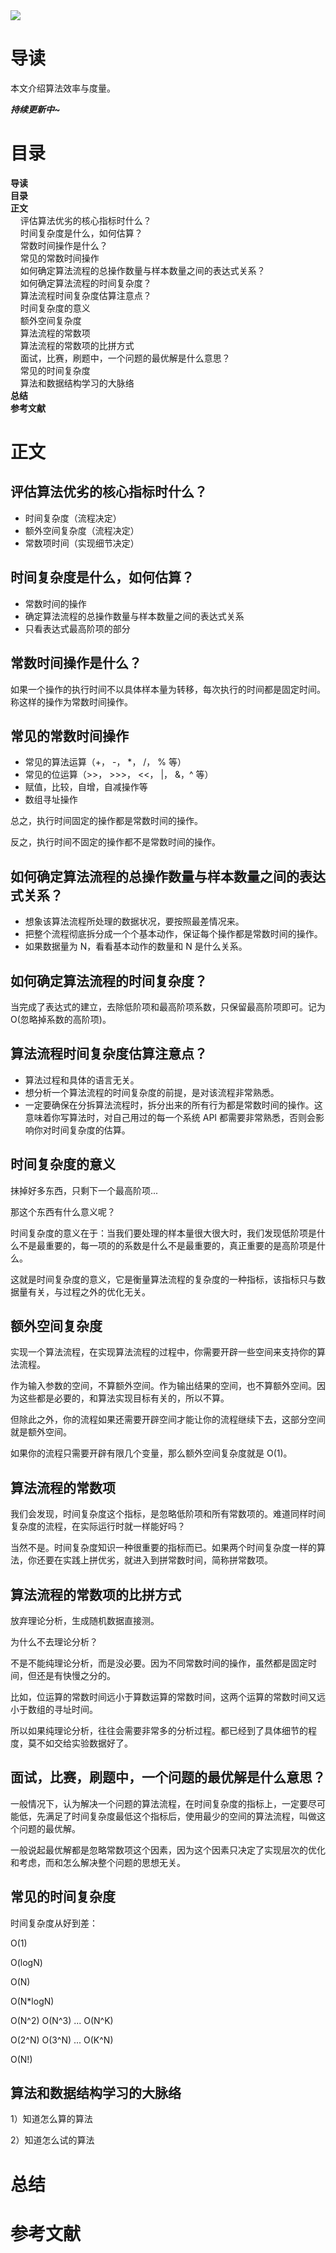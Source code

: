 <img src="https://gitee.com/struggle3014/picBed/raw/master/name_code.png" div align=center />

# 导读

本文介绍算法效率与度量。

***持续更新中~***



# 目录

<nav>
<a href='#导读' style='text-decoration:none;font-weight:bolder'>导读</a><br/>
<a href='#目录' style='text-decoration:none;font-weight:bolder'>目录</a><br/>
<a href='#正文' style='text-decoration:none;font-weight:bolder'>正文</a><br/>
&nbsp;&nbsp;&nbsp;&nbsp;<a href='#评估算法优劣的核心指标时什么？' style='text-decoration:none;${border-style}'>评估算法优劣的核心指标时什么？</a><br/>
&nbsp;&nbsp;&nbsp;&nbsp;<a href='#时间复杂度是什么，如何估算？' style='text-decoration:none;${border-style}'>时间复杂度是什么，如何估算？</a><br/>
&nbsp;&nbsp;&nbsp;&nbsp;<a href='#常数时间操作是什么？' style='text-decoration:none;${border-style}'>常数时间操作是什么？</a><br/>
&nbsp;&nbsp;&nbsp;&nbsp;<a href='#常见的常数时间操作' style='text-decoration:none;${border-style}'>常见的常数时间操作</a><br/>
&nbsp;&nbsp;&nbsp;&nbsp;<a href='#如何确定算法流程的总操作数量与样本数量之间的表达式关系？' style='text-decoration:none;${border-style}'>如何确定算法流程的总操作数量与样本数量之间的表达式关系？</a><br/>
&nbsp;&nbsp;&nbsp;&nbsp;<a href='#如何确定算法流程的时间复杂度？' style='text-decoration:none;${border-style}'>如何确定算法流程的时间复杂度？</a><br/>
&nbsp;&nbsp;&nbsp;&nbsp;<a href='#算法流程时间复杂度估算注意点？' style='text-decoration:none;${border-style}'>算法流程时间复杂度估算注意点？</a><br/>
&nbsp;&nbsp;&nbsp;&nbsp;<a href='#时间复杂度的意义' style='text-decoration:none;${border-style}'>时间复杂度的意义</a><br/>
&nbsp;&nbsp;&nbsp;&nbsp;<a href='#额外空间复杂度' style='text-decoration:none;${border-style}'>额外空间复杂度</a><br/>
&nbsp;&nbsp;&nbsp;&nbsp;<a href='#算法流程的常数项' style='text-decoration:none;${border-style}'>算法流程的常数项</a><br/>
&nbsp;&nbsp;&nbsp;&nbsp;<a href='#算法流程的常数项的比拼方式' style='text-decoration:none;${border-style}'>算法流程的常数项的比拼方式</a><br/>
&nbsp;&nbsp;&nbsp;&nbsp;<a href='#面试，比赛，刷题中，一个问题的最优解是什么意思？' style='text-decoration:none;${border-style}'>面试，比赛，刷题中，一个问题的最优解是什么意思？</a><br/>
&nbsp;&nbsp;&nbsp;&nbsp;<a href='#常见的时间复杂度' style='text-decoration:none;${border-style}'>常见的时间复杂度</a><br/>
&nbsp;&nbsp;&nbsp;&nbsp;<a href='#算法和数据结构学习的大脉络' style='text-decoration:none;${border-style}'>算法和数据结构学习的大脉络</a><br/>
<a href='#总结' style='text-decoration:none;font-weight:bolder'>总结</a><br/>
<a href='#参考文献' style='text-decoration:none;font-weight:bolder'>参考文献</a><br/>
</nav>

# 正文

## 评估算法优劣的核心指标时什么？

* 时间复杂度（流程决定）
* 额外空间复杂度（流程决定）
* 常数项时间（实现细节决定）



## 时间复杂度是什么，如何估算？

* 常数时间的操作
* 确定算法流程的总操作数量与样本数量之间的表达式关系
* 只看表达式最高阶项的部分



## 常数时间操作是什么？

如果一个操作的执行时间不以具体样本量为转移，每次执行的时间都是固定时间。称这样的操作为常数时间操作。



## 常见的常数时间操作

* 常见的算法运算（+， -， *， /， % 等）
* 常见的位运算（>>， >>>， <<， |， &，^ 等）
* 赋值，比较，自增，自减操作等
* 数组寻址操作

总之，执行时间固定的操作都是常数时间的操作。

反之，执行时间不固定的操作都不是常数时间的操作。



## 如何确定算法流程的总操作数量与样本数量之间的表达式关系？

* 想象该算法流程所处理的数据状况，要按照最差情况来。
* 把整个流程彻底拆分成一个个基本动作，保证每个操作都是常数时间的操作。
* 如果数据量为 N，看看基本动作的数量和 N 是什么关系。



## 如何确定算法流程的时间复杂度？

当完成了表达式的建立，去除低阶项和最高阶项系数，只保留最高阶项即可。记为 O(忽略掉系数的高阶项)。



## 算法流程时间复杂度估算注意点？

* 算法过程和具体的语言无关。
* 想分析一个算法流程的时间复杂度的前提，是对该流程非常熟悉。
* 一定要确保在分拆算法流程时，拆分出来的所有行为都是常数时间的操作。这意味着你写算法时，对自己用过的每一个系统 API 都需要非常熟悉，否则会影响你对时间复杂度的估算。



## 时间复杂度的意义

抹掉好多东西，只剩下一个最高阶项...

那这个东西有什么意义呢？

时间复杂度的意义在于：当我们要处理的样本量很大很大时，我们发现低阶项是什么不是最重要的，每一项的的系数是什么不是最重要的，真正重要的是高阶项是什么。

这就是时间复杂度的意义，它是衡量算法流程的复杂度的一种指标，该指标只与数据量有关，与过程之外的优化无关。



## 额外空间复杂度

实现一个算法流程，在实现算法流程的过程中，你需要开辟一些空间来支持你的算法流程。

作为输入参数的空间，不算额外空间。作为输出结果的空间，也不算额外空间。因为这些都是必要的，和算法实现目标有关的，所以不算。

但除此之外，你的流程如果还需要开辟空间才能让你的流程继续下去，这部分空间就是额外空间。

如果你的流程只需要开辟有限几个变量，那么额外空间复杂度就是 O(1)。



## 算法流程的常数项

我们会发现，时间复杂度这个指标，是忽略低阶项和所有常数项的。难道同样时间复杂度的流程，在实际运行时就一样能好吗？

当然不是。时间复杂度知识一种很重要的指标而已。如果两个时间复杂度一样的算法，你还要在实践上拼优劣，就进入到拼常数时间，简称拼常数项。



## 算法流程的常数项的比拼方式

放弃理论分析，生成随机数据直接测。

为什么不去理论分析？

不是不能纯理论分析，而是没必要。因为不同常数时间的操作，虽然都是固定时间，但还是有快慢之分的。

比如，位运算的常数时间远小于算数运算的常数时间，这两个运算的常数时间又远小于数组的寻址时间。

所以如果纯理论分析，往往会需要非常多的分析过程。都已经到了具体细节的程度，莫不如交给实验数据好了。



## 面试，比赛，刷题中，一个问题的最优解是什么意思？

一般情况下，认为解决一个问题的算法流程，在时间复杂度的指标上，一定要尽可能低，先满足了时间复杂度最低这个指标后，使用最少的空间的算法流程，叫做这个问题的最优解。

一般说起最优解都是忽略常数项这个因素，因为这个因素只决定了实现层次的优化和考虑，而和怎么解决整个问题的思想无关。



## 常见的时间复杂度

时间复杂度从好到差：

O(1)

O(logN)

O(N)

O(N*logN)

O(N^2) O(N^3) ... O(N^K)

O(2^N) O(3^N) ... O(K^N)

O(N!)



## 算法和数据结构学习的大脉络

1）知道怎么算的算法

2）知道怎么试的算法



# 总结



# 参考文献

